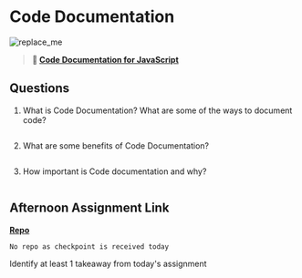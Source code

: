 # Code Documentation

![replace_me](https://codeworks.blob.core.windows.net/public/assets/img/illustrations/placeholder.svg)

> **📖 [Code Documentation for JavaScript](https://codeworksacademy.com/fs-student-guide/resources/wk7/02-JSDocs)**

## Questions

1. What is Code Documentation? What are some of the ways to document code?
```

```
2. What are some benefits of Code Documentation?
```

```
3. How important is Code documentation and why?
```

```
## Afternoon Assignment Link

**[Repo](https://github.com/coombsab/)**
```
No repo as checkpoint is received today
```
Identify at least 1 takeaway from today's assignment
```

```